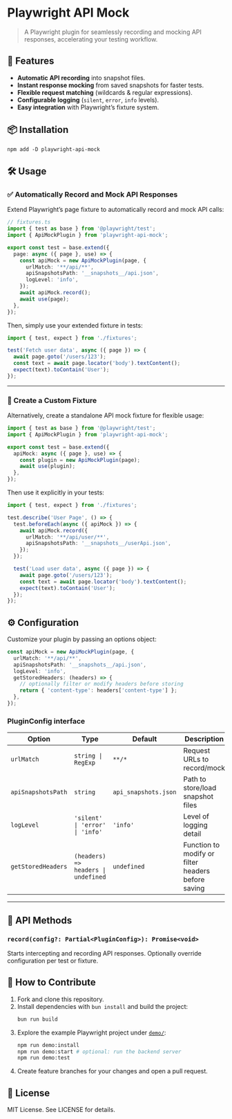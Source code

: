 # Playwright API Mock

> A Playwright plugin for seamlessly recording and mocking API responses, accelerating your testing workflow.

## 🚀 Features
- **Automatic API recording** into snapshot files.
- **Instant response mocking** from saved snapshots for faster tests.
- **Flexible request matching** (wildcards & regular expressions).
- **Configurable logging** (`silent`, `error`, `info` levels).
- **Easy integration** with Playwright’s fixture system.

## 📦 Installation

```shell
npm add -D playwright-api-mock
```

## 🛠️ Usage

### ✅ Automatically Record and Mock API Responses

Extend Playwright’s page fixture to automatically record and mock API calls:

```typescript
// fixtures.ts
import { test as base } from '@playwright/test';
import { ApiMockPlugin } from 'playwright-api-mock';

export const test = base.extend({
  page: async ({ page }, use) => {
    const apiMock = new ApiMockPlugin(page, {
      urlMatch: '**/api/**',
      apiSnapshotsPath: '__snapshots__/api.json',
      logLevel: 'info',
    });
    await apiMock.record();
    await use(page);
  },
});
```

Then, simply use your extended fixture in tests:

```typescript
import { test, expect } from './fixtures';

test('Fetch user data', async ({ page }) => {
  await page.goto('/users/123');
  const text = await page.locator('body').textContent();
  expect(text).toContain('User');
});
```

---

### 🔧 Create a Custom Fixture

Alternatively, create a standalone API mock fixture for flexible usage:

```typescript
import { test as base } from '@playwright/test';
import { ApiMockPlugin } from 'playwright-api-mock';

export const test = base.extend({
  apiMock: async ({ page }, use) => {
    const plugin = new ApiMockPlugin(page);
    await use(plugin);
  },
});
```

Then use it explicitly in your tests:

```typescript
import { test, expect } from './fixtures';

test.describe('User Page', () => {
  test.beforeEach(async ({ apiMock }) => {
    await apiMock.record({
      urlMatch: '**/api/user/**',
      apiSnapshotsPath: '__snapshots__/userApi.json',
    });
  });

  test('Load user data', async ({ page }) => {
    await page.goto('/users/123');
    const text = await page.locator('body').textContent();
    expect(text).toContain('User');
  });
});
```

## ⚙️ Configuration

Customize your plugin by passing an options object:

```typescript
const apiMock = new ApiMockPlugin(page, {
  urlMatch: '**/api/**',
  apiSnapshotsPath: '__snapshots__/api.json',
  logLevel: 'info',
  getStoredHeaders: (headers) => {
    // optionally filter or modify headers before storing
    return { 'content-type': headers['content-type'] };
  },
});
```

### PluginConfig interface

| Option             | Type                                 | Default              | Description                                      |
|--------------------|--------------------------------------|----------------------|--------------------------------------------------|
| `urlMatch`         | `string \| RegExp`                   | `**/*`               | Request URLs to record/mock                      |
| `apiSnapshotsPath` | `string`                             | `api_snapshots.json` | Path to store/load snapshot files                |
| `logLevel`         | `'silent' \| 'error' \| 'info'`      | `'info'`             | Level of logging detail                          |
| `getStoredHeaders` | `(headers) => headers \| undefined`  | `undefined`          | Function to modify or filter headers before saving|

---

## 📖 API Methods

### `record(config?: Partial<PluginConfig>): Promise<void>`

Starts intercepting and recording API responses. Optionally override configuration per test or fixture.

## 🤝 How to Contribute

1. Fork and clone this repository.
2. Install dependencies with `bun install` and build the project:
   ```bash
   bun run build
   ```
3. Explore the example Playwright project under [`demo/`](demo/):
   ```bash
   npm run demo:install
   npm run demo:start # optional: run the backend server
   npm run demo:test
   ```
4. Create feature branches for your changes and open a pull request.

## 📜 License

MIT License. See LICENSE for details.
